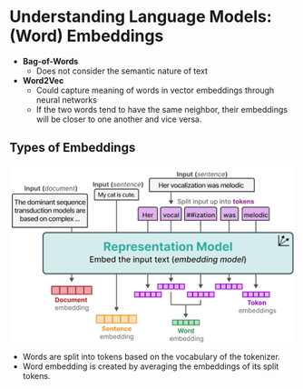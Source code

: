 # Understanding Language Models: (Word) Embeddings

- **Bag-of-Words**
  - Does not consider the semantic nature of text
- **Word2Vec**
  - Could capture meaning of words in vector embeddings through neural networks
  - If the two words tend to have the same neighbor, their embeddings will be closer to one another and vice versa.

## Types of Embeddings

![Representation Model](../images/2_0.png)

- Words are split into tokens based on the vocabulary of the tokenizer.
- Word embedding is created by averaging the embeddings of its split tokens.
